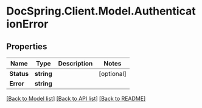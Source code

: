# DocSpring.Client.Model.AuthenticationError

## Properties

Name | Type | Description | Notes
------------ | ------------- | ------------- | -------------
**Status** | **string** |  | [optional] 
**Error** | **string** |  | 

[[Back to Model list]](../README.md#documentation-for-models) [[Back to API list]](../README.md#documentation-for-api-endpoints) [[Back to README]](../README.md)

